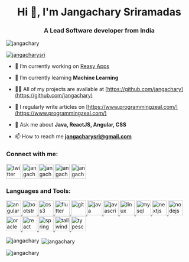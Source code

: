 <h1 align="center">Hi 👋, I'm Jangachary Sriramadas</h1>
<h3 align="center">A Lead Software developer from India</h3>

<p align="left"> <img src="https://komarev.com/ghpvc/?username=jangachary&label=Profile%20views&color=0e75b6&style=flat" alt="jangachary" /> </p>

<p align="left"> <a href="https://twitter.com/jangacharysri" target="blank"><img src="https://img.shields.io/twitter/follow/jangacharysri?logo=twitter&style=for-the-badge" alt="jangacharysri" /></a> </p>

- 🔭 I’m currently working on [Reasy Apps](https://www.reasyapps.com/)

- 🌱 I’m currently learning **Machine Learning**

- 👨‍💻 All of my projects are available at [https://github.com/jangachary](https://github.com/jangachary)

- 📝 I regularly write articles on [https://www.programmingzeal.com/](https://www.programmingzeal.com/)

- 💬 Ask me about **Java, ReactJS, Angular, CSS**

- 📫 How to reach me **jangacharysri@gmail.com**

<h3 align="left">Connect with me:</h3>
<p align="left">
<a href="https://twitter.com/jangacharysri" target="blank"><img align="center" src="https://i.ibb.co/CbrPFrm/icons8-twitter-48.png" alt="twitter"  height="40" width="40" /></a>
<a href="https://linkedin.com/in/jangachary" target="blank"><img align="center" src="https://i.ibb.co/gDfH84s/icons8-linkedin-2-48.png" alt="jangachary"  height="40" width="40" /></a>
<a href="https://stackoverflow.com/users/jangachary-sriramadasu" target="blank"><img align="center" src="https://cdn2.iconfinder.com/data/icons/social-icons-color/512/stackoverflow-48.png" alt="jangachary-sriramadasu" height="40" width="40"  /></a>
<a href="https://fb.com/jangacharysree" target="blank"><img align="center" src="https://i.ibb.co/NWXcSj7/icons8-facebook-48.png" alt="jangacharysree" height="40" width="40" /></a>   
<a href="https://instagram.com/jangachary_sriramadas" target="blank"><img align="center" src="https://i.ibb.co/QQP22r2/icons8-instagram-48.png" alt="jangachary_sriramadas" height="40" width="40" /></a>
</p>

<h3 align="left">Languages and Tools:</h3>
<p align="left"> <a href="https://angular.io" target="_blank" rel="noreferrer"> <img src="https://angular.io/assets/images/logos/angular/angular.svg" alt="angular" width="40" height="40"/> </a> <a href="https://getbootstrap.com" target="_blank" rel="noreferrer"> <img src="https://i.ibb.co/1m1JqDS/icons8-bootstrap-48.png" alt="bootstrap" width="40" height="40"/> </a> <a href="https://www.w3schools.com/css/" target="_blank" rel="noreferrer"> <img src="https://i.ibb.co/5hcG9YJ/icons8-css3-48.png" alt="css3" width="40" height="40"/> </a> <a href="https://flutter.dev" target="_blank" rel="noreferrer"> <img src="https://www.vectorlogo.zone/logos/flutterio/flutterio-icon.svg" alt="flutter" width="40" height="40"/> </a> <a href="https://git-scm.com/" target="_blank" rel="noreferrer"> <img src="https://www.vectorlogo.zone/logos/git-scm/git-scm-icon.svg" alt="git" width="40" height="40"/> </a> <a href="https://www.java.com" target="_blank" rel="noreferrer"> <img src="https://i.ibb.co/hYxsrKt/icons8-java-48.png" alt="java" width="40" height="40"/> </a> <a href="https://developer.mozilla.org/en-US/docs/Web/JavaScript" target="_blank" rel="noreferrer"> <img src="https://i.ibb.co/tPp2gvV/icons8-javascript-48.png" alt="javascript" width="40" height="40"/> </a> <a href="https://www.linux.org/" target="_blank" rel="noreferrer"> <img src="https://i.ibb.co/zbbC8Yn/icons8-linux-48.png" alt="linux" width="40" height="40"/> </a> <a href="https://www.mysql.com/" target="_blank" rel="noreferrer"> <img src="https://i.ibb.co/B39swFt/mysql.png" alt="mysql" width="40" height="40"/> </a> <a href="https://nextjs.org/" target="_blank" rel="noreferrer"> <img src="https://cdn.worldvectorlogo.com/logos/nextjs-2.svg" alt="nextjs" width="40" height="40"/> </a> <a href="https://nodejs.org" target="_blank" rel="noreferrer"> <img src="https://i.ibb.co/pnfB8mD/icons8-nodejs-48.png" alt="nodejs" width="40" height="40"/> </a> <a href="https://www.oracle.com/" target="_blank" rel="noreferrer"> <img src="https://i.ibb.co/0sDcbyB/oracle.webp" alt="oracle" width="40" height="40"/> </a> <a href="https://reactjs.org/" target="_blank" rel="noreferrer"> <img src="https://i.ibb.co/C99tysL/icons8-react-100.png" alt="react" width="40" height="40"/> </a> <a href="https://spring.io/" target="_blank" rel="noreferrer"> <img src="https://www.vectorlogo.zone/logos/springio/springio-icon.svg" alt="spring" width="40" height="40"/> </a> <a href="https://tailwindcss.com/" target="_blank" rel="noreferrer"> <img src="https://www.vectorlogo.zone/logos/tailwindcss/tailwindcss-icon.svg" alt="tailwind" width="40" height="40"/> </a> <a href="https://www.typescriptlang.org/" target="_blank" rel="noreferrer"> <img src="https://i.ibb.co/bvgyjvq/icons8-typescript-48.png" alt="typescript" width="40" height="40"/> </a> </p>

<p><img align="left" src="https://github-readme-stats.vercel.app/api/top-langs?username=jangachary&show_icons=true&locale=en&layout=compact" alt="jangachary" /></p>

<p>&nbsp;<img align="center" src="https://github-readme-stats.vercel.app/api?username=jangachary&show_icons=true&locale=en" alt="jangachary" /></p>

<p><img align="center" src="https://github-readme-streak-stats.herokuapp.com/?user=jangachary&" alt="jangachary" /></p>



